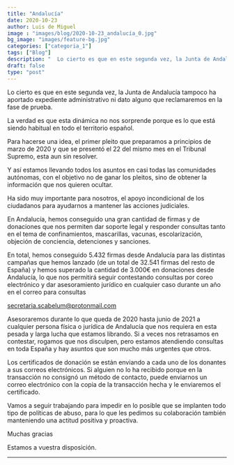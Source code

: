 ```yaml
---
title: "Andalucía"
date: 2020-10-23
author: Luis de Miguel
image : "images/blog/2020-10-23_andalucía_0.jpg"
bg_image: "images/feature-bg.jpg"
categories: ["categoria_1"]
tags: ["Blog"]
description: "  Lo cierto es que en este segunda vez, la Junta de Andalucía tampoco ha aportado expediente adminis..."
draft: false
type: "post"
---
```

Lo cierto es que en este segunda vez, la Junta de Andalucía tampoco ha aportado expediente administrativo ni dato alguno que reclamaremos en la fase de prueba.

La verdad es que esta dinámica no nos sorprende porque es lo que está siendo habitual en todo el territorio español. 

Para hacerse una idea, el primer pleito que preparamos a principios de marzo de 2020 y que se presentó el 22 del mismo mes en el Tribunal Supremo, esta aun sin resolver.

Y así estamos llevando todos los asuntos en casi todas las comunidades autónomas, con el objetivo no de ganar los pleitos, sino de obtener la información que nos quieren ocultar.

Ha sido muy importante para nosotros, el apoyo incondicional de los ciudadanos para ayudarnos a mantener las acciones judiciales.

En Andalucía, hemos conseguido una gran cantidad de firmas y de donaciones que nos permiten dar soporte legal y responder consultas tanto en el tema de confinamientos, mascarillas, vacunas, escolarización, objeción de conciencia, detenciones y sanciones.

En total, hemos conseguido 5.432 firmas desde Andalucía para las distintas campañas que hemos lanzado (de un total de 32.541 firmas del resto de España) y hemos superado la cantidad de 3.000€ en donaciones desde Andalucía, lo que nos permitirá seguir contestando consultas por coreo electrónico y dar asesoramiento jurídico en cualquier caso durante un año en el correo para consultas 

<a class="_2qJYG blog-link-hashtag-color _2xVcV" href="mailto:secretaria.scabelum@protonmail.com" rel="noopener" target="_blank"><u class="sDZYg">secretaria.scabelum@protonmail.com</u></a>

 

Asesoraremos durante lo que queda de 2020 hasta junio de 2021 a cualquier persona física o jurídica de Andalucía que nos requiera en esta pesada y larga lucha que estamos librando. Si a veces nos retrasamos en contestar, rogamos que nos disculpen, pero estamos atendiendo consultas en toda España y hay asuntos que son mucho más urgentes que otros.

Los certificados de donación se están enviando a cada uno de los donantes a sus correos electrónicos. Si alguien no lo ha recibido porque en la transacción no consignó un método de contacto, puede enviarnos un correo electrónico con la copia de la transacción hecha y le enviaremos el certificado.

Vamos a seguir trabajando para impedir en lo posible que se implanten todo tipo de políticas de abuso, para lo que les pedimos su colaboración también manteniendo una actitud positiva y proactiva.

Muchas gracias

Estamos a vuestra disposición.



<hr> 



